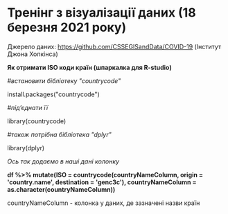 # Тренінг з візуалізації даних (18 березня 2021 року)

Джерело даних: https://github.com/CSSEGISandData/COVID-19 (Інститут Джона Хопкінса)





**Як отримати ISO коди країн (шпаркалка для R-studio)**

*#встановити бібліотеку "countrycode"*

install.packages("countrycode")

*#підʼєднати її*

library(countrycode)

*#також потрібна бібліотека "dplyr"*

library(dplyr)


*Ось так додаємо в наші дані колонку*

**df %>% mutate(ISO = countrycode(countryNameColumn, origin = 'country.name', destination = 'genc3c'),
         countryNameColumn = as.character(countryNameColumn))**
         
countryNameColumn - колонка у даних, де зазначені назви країн



